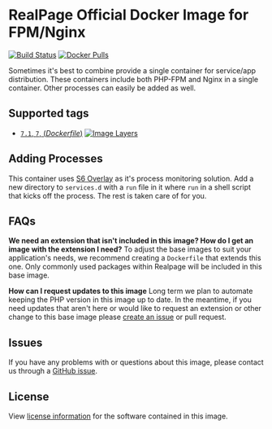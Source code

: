 # RealPage Official Docker Image for FPM/Nginx

[![Build Status](https://travis-ci.org/realpage/fpm-nginx.svg?branch=master)](https://travis-ci.org/realpage/fpm-nginx) 
[![Docker Pulls](https://img.shields.io/docker/pulls/realpage/fpm-nginx.svg)](https://hub.docker.com/r/realpage/fpm-nginx)

Sometimes it's best to combine provide a single container for service/app distribution.  These containers include both PHP-FPM and Nginx in a single container.  Other processes can easily be added as well.

## Supported tags
- [`7.1`, `7`,  (*Dockerfile*)](https://hub.docker.com/r/realpage/fpm-nginx/) 
[![Image Layers](https://img.shields.io/imagelayers/layers/realpage/fpm-nginx/7.1.svg)](https://imagelayers.io/?images=realpage/fpm-nginx:7.1)

## Adding Processes

This container uses [S6 Overlay](https://github.com/just-containers/s6-overlay) as it's process monitoring solution.  Add a new directory to `services.d` with a `run` file in it where `run` in a shell script that kicks off the process.  The rest is taken care of for you.

## FAQs
**We need an extension that isn't included in this image? How do I get an image with the extension I need?**
To adjust the base images to suit your application's needs, we recommend creating a `Dockerfile` that extends this one.  Only commonly used packages within Realpage will be included in this base image.

**How can I request updates to this image**
Long term we plan to automate keeping the PHP version in this image up to date.  In the meantime, if you need updates that aren't here or would like to request an extension or other change to this base image please [create an issue](https://github.com/realpage/fpm-nginx/issues/new) or pull request.

## Issues
If you have any problems with or questions about this image, please contact us through a [GitHub issue](https://github.com/realpage/fpm-nginx/issues).

## License
View [license information](http://php.net/license/) for the software contained in this image.

